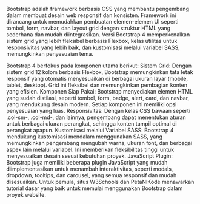 Bootstrap adalah framework berbasis CSS yang membantu pengembang dalam membuat desain web responsif dan konsisten. Framework ini dirancang untuk memudahkan pembuatan elemen-elemen UI seperti tombol, form, navbar, dan layout grid dengan struktur HTML yang sederhana dan mudah diintegrasikan. Versi Bootstrap 4 memperkenalkan sistem grid yang lebih fleksibel berbasis Flexbox, kelas utilitas untuk responsivitas yang lebih baik, dan kustomisasi melalui variabel SASS, memungkinkan penyesuaian tema.

Bootstrap 4 berfokus pada komponen utama berikut:
Sistem Grid: Dengan sistem grid 12 kolom berbasis Flexbox, Bootstrap memungkinkan tata letak responsif yang otomatis menyesuaikan di berbagai ukuran layar (mobile, tablet, desktop). Grid ini fleksibel dan memungkinkan pembagian konten yang efisien. 
Komponen Siap Pakai: Bootstrap menyediakan elemen HTML yang sudah distilasi, seperti tombol, form, badge, alert, card, dan navbar, yang mendukung desain modern. Setiap komponen ini memiliki opsi penyesuaian yang luas.
Responsivitas: Dengan kelas CSS bawaan seperti .col-sm-, .col-md-, dan lainnya, pengembang dapat menentukan aturan untuk berbagai ukuran perangkat, sehingga konten tampil optimal di perangkat apapun.
Kustomisasi melalui Variabel SASS: Bootstrap 4 mendukung kustomisasi mendalam menggunakan SASS, yang memungkinkan pengembang mengubah warna, ukuran font, dan berbagai aspek lain melalui variabel. Ini memberikan fleksibilitas tinggi untuk menyesuaikan desain sesuai kebutuhan proyek.
JavaScript Plugin: Bootstrap juga memiliki beberapa plugin JavaScript yang mudah diimplementasikan untuk menambah interaktivitas, seperti modals, dropdown, tooltips, dan carousel, yang semua responsif dan mudah disesuaikan.
Untuk pemula, situs W3Schools dan PetaNIKode menawarkan tutorial dasar yang baik untuk memulai menggunakan Bootstrap dalam proyek website.

